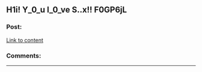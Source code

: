 ## H1i! Y_0_u l_0_ve S..x!! F0GP6jL

### Post:

[Link to content](http://venturesinodyssey.com/urIXn7y5)

### Comments:

---

